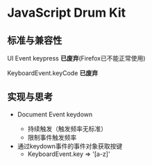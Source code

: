 # JavaScript Drum Kit

## 标准与兼容性

UI Event keypress **已废弃**(Firefox已不能正常使用)

KeyboardEvent.keyCode **已废弃**

## 实现与思考

- Document Event keydown<UI Event>
  - 持续触发（触发频率无标准）
  - 限制事件触发频率
- 通过keydown事件的事件对象获取按键
  - KeyboardEvent.key => '[a-z]'